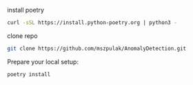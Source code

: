 install poetry
```bash
curl -sSL https://install.python-poetry.org | python3 -
```


clone repo
```bash
git clone https://github.com/mszpulak/AnomalyDetection.git
```

Prepare your local setup:
```bash
poetry install